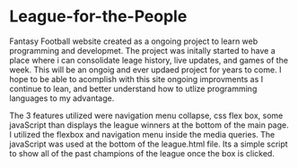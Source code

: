 # League-for-the-People
Fantasy Football website created as a ongoing project to learn web programming and developmet. The project was initally started to have a place where i can consolidate leage history, live updates, and games of the week. This will be an ongoig and ever updaed project for years to come. I hope to be able to acomplish with this site ongoing improvments as I continue to lean, and better understand how to utlize programming languages to my advantage.

The 3 features utilized were navigation menu collapse, css flex box, some javaScript than displays the league winners at the bottom of the main page. I utilized the flexbox and navigation menu inside the media queries. The javaScript was used at the bottom of the league.html file. Its a simple script to show all of the past champions of the league once the box is clicked.